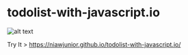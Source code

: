 # todolist-with-javascript.io

![alt text](http://i.imgur.com/3c56dXB.png)

Try It > https://niawjunior.github.io/todolist-with-javascript.io/
